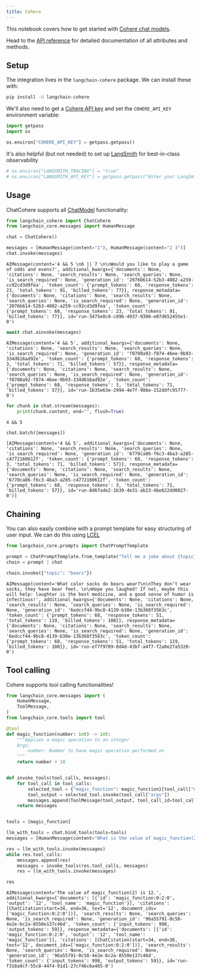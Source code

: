 ```yaml
---
title: Cohere
---
```


This notebook covers how to get started with [Cohere chat models](https://cohere.com/chat).

Head to the [API reference](https://python.langchain.com/api_reference/community/chat_models/langchain_community.chat_models.cohere.ChatCohere.html) for detailed documentation of all attributes and methods.

## Setup

The integration lives in the `langchain-cohere` package. We can install these with:

```bash
pip install -U langchain-cohere
```

We'll also need to get a [Cohere API key](https://cohere.com/) and set the `COHERE_API_KEY` environment variable:


```python
import getpass
import os

os.environ["COHERE_API_KEY"] = getpass.getpass()
```

It's also helpful (but not needed) to set up [LangSmith](https://smith.langchain.com/) for best-in-class observability


```python
# os.environ["LANGSMITH_TRACING"] = "true"
# os.environ["LANGSMITH_API_KEY"] = getpass.getpass("Enter your LangSmith API key: ")
```

## Usage

ChatCohere supports all [ChatModel](/docs/how_to#chat-models) functionality:


```python
from langchain_cohere import ChatCohere
from langchain_core.messages import HumanMessage
```


```python
chat = ChatCohere()
```


```python
messages = [HumanMessage(content="1"), HumanMessage(content="2 3")]
chat.invoke(messages)
```



```output
AIMessage(content='4 && 5 \n6 || 7 \n\nWould you like to play a game of odds and evens?', additional_kwargs={'documents': None, 'citations': None, 'search_results': None, 'search_queries': None, 'is_search_required': None, 'generation_id': '2076b614-52b3-4082-a259-cc92cd3d9fea', 'token_count': {'prompt_tokens': 68, 'response_tokens': 23, 'total_tokens': 91, 'billed_tokens': 77}}, response_metadata={'documents': None, 'citations': None, 'search_results': None, 'search_queries': None, 'is_search_required': None, 'generation_id': '2076b614-52b3-4082-a259-cc92cd3d9fea', 'token_count': {'prompt_tokens': 68, 'response_tokens': 23, 'total_tokens': 91, 'billed_tokens': 77}}, id='run-3475e0c8-c89b-4937-9300-e07d652455e1-0')
```



```python
await chat.ainvoke(messages)
```



```output
AIMessage(content='4 && 5', additional_kwargs={'documents': None, 'citations': None, 'search_results': None, 'search_queries': None, 'is_search_required': None, 'generation_id': 'f0708a92-f874-46ee-9b93-334d616ad92e', 'token_count': {'prompt_tokens': 68, 'response_tokens': 3, 'total_tokens': 71, 'billed_tokens': 57}}, response_metadata={'documents': None, 'citations': None, 'search_results': None, 'search_queries': None, 'is_search_required': None, 'generation_id': 'f0708a92-f874-46ee-9b93-334d616ad92e', 'token_count': {'prompt_tokens': 68, 'response_tokens': 3, 'total_tokens': 71, 'billed_tokens': 57}}, id='run-1635e63e-2994-4e7f-986e-152ddfc95777-0')
```



```python
for chunk in chat.stream(messages):
    print(chunk.content, end="", flush=True)
```
```output
4 && 5
```

```python
chat.batch([messages])
```



```output
[AIMessage(content='4 && 5', additional_kwargs={'documents': None, 'citations': None, 'search_results': None, 'search_queries': None, 'is_search_required': None, 'generation_id': '6770ca86-f6c3-4ba3-a285-c4772160612f', 'token_count': {'prompt_tokens': 68, 'response_tokens': 3, 'total_tokens': 71, 'billed_tokens': 57}}, response_metadata={'documents': None, 'citations': None, 'search_results': None, 'search_queries': None, 'is_search_required': None, 'generation_id': '6770ca86-f6c3-4ba3-a285-c4772160612f', 'token_count': {'prompt_tokens': 68, 'response_tokens': 3, 'total_tokens': 71, 'billed_tokens': 57}}, id='run-8d6fade2-1b39-4e31-ab23-4be622dd0027-0')]
```


## Chaining

You can also easily combine with a prompt template for easy structuring of user input. We can do this using [LCEL](/oss/concepts/lcel)


```python
from langchain_core.prompts import ChatPromptTemplate

prompt = ChatPromptTemplate.from_template("Tell me a joke about {topic}")
chain = prompt | chat
```


```python
chain.invoke({"topic": "bears"})
```



```output
AIMessage(content='What color socks do bears wear?\n\nThey don’t wear socks, they have bear feet. \n\nHope you laughed! If not, maybe this will help: laughter is the best medicine, and a good sense of humor is infectious!', additional_kwargs={'documents': None, 'citations': None, 'search_results': None, 'search_queries': None, 'is_search_required': None, 'generation_id': '6edccf44-9bc8-4139-b30e-13b368f3563c', 'token_count': {'prompt_tokens': 68, 'response_tokens': 51, 'total_tokens': 119, 'billed_tokens': 108}}, response_metadata={'documents': None, 'citations': None, 'search_results': None, 'search_queries': None, 'is_search_required': None, 'generation_id': '6edccf44-9bc8-4139-b30e-13b368f3563c', 'token_count': {'prompt_tokens': 68, 'response_tokens': 51, 'total_tokens': 119, 'billed_tokens': 108}}, id='run-ef7f9789-0d4d-43bf-a4f7-f2a0e27a5320-0')
```


## Tool calling

Cohere supports tool calling functionalities!


```python
from langchain_core.messages import (
    HumanMessage,
    ToolMessage,
)
from langchain_core.tools import tool
```


```python
@tool
def magic_function(number: int) -> int:
    """Applies a magic operation to an integer
    Args:
        number: Number to have magic operation performed on
    """
    return number + 10


def invoke_tools(tool_calls, messages):
    for tool_call in tool_calls:
        selected_tool = {"magic_function": magic_function}[tool_call["name"].lower()]
        tool_output = selected_tool.invoke(tool_call["args"])
        messages.append(ToolMessage(tool_output, tool_call_id=tool_call["id"]))
    return messages


tools = [magic_function]
```


```python
llm_with_tools = chat.bind_tools(tools=tools)
messages = [HumanMessage(content="What is the value of magic_function(2)?")]
```


```python
res = llm_with_tools.invoke(messages)
while res.tool_calls:
    messages.append(res)
    messages = invoke_tools(res.tool_calls, messages)
    res = llm_with_tools.invoke(messages)

res
```



```output
AIMessage(content='The value of magic_function(2) is 12.', additional_kwargs={'documents': [{'id': 'magic_function:0:2:0', 'output': '12', 'tool_name': 'magic_function'}], 'citations': [ChatCitation(start=34, end=36, text='12', document_ids=['magic_function:0:2:0'])], 'search_results': None, 'search_queries': None, 'is_search_required': None, 'generation_id': '96a55791-0c58-4e2e-bc2a-8550e137c46d', 'token_count': {'input_tokens': 998, 'output_tokens': 59}}, response_metadata={'documents': [{'id': 'magic_function:0:2:0', 'output': '12', 'tool_name': 'magic_function'}], 'citations': [ChatCitation(start=34, end=36, text='12', document_ids=['magic_function:0:2:0'])], 'search_results': None, 'search_queries': None, 'is_search_required': None, 'generation_id': '96a55791-0c58-4e2e-bc2a-8550e137c46d', 'token_count': {'input_tokens': 998, 'output_tokens': 59}}, id='run-f318a9cf-55c8-44f4-91d1-27cf46c6a465-0')
```
